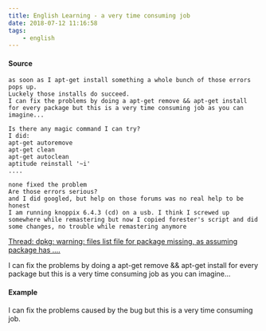 ```yaml
---
title: English Learning - a very time consuming job
date: 2018-07-12 11:16:58
tags:
    - english
---
```


#### Source

```
as soon as I apt-get install something a whole bunch of those errors pops up.
Luckely those installs do succeed.
I can fix the problems by doing a apt-get remove && apt-get install for every package but this is a very time consuming job as you can imagine...

Is there any magic command I can try?
I did:
apt-get autoremove
apt-get clean
apt-get autoclean
aptitude reinstall '~i' 
....

none fixed the problem
Are those errors serious?
and I did googled, but help on those forums was no real help to be honest 
I am running knoppix 6.4.3 (cd) on a usb. I think I screwed up somewhere while remastering but now I copied forester's script and did some changes, no trouble while remastering anymore 
```

[Thread: dpkg: warning: files list file for package missing, as assuming package has ....](http://knoppix.net/forum/threads/29068-dpkg-warning-files-list-file-for-package-missing-as-assuming-package-has-....)


I can fix the problems by doing a apt-get remove && apt-get install for every package but this is a very time consuming job as you can imagine...

#### Example

I can fix the problems caused by the bug but this is a very time consuming job.